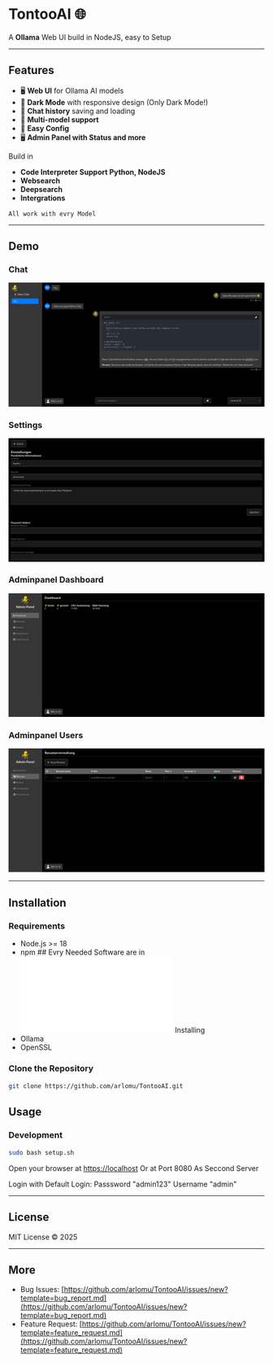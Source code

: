 # TontooAI 🌐

A **Ollama** Web UI build in NodeJS, easy to Setup

---

## Features

- 🖥️ **Web UI** for Ollama AI models
- 🌙 **Dark Mode** with responsive design (Only Dark Mode!)
- 💬 **Chat history** saving and loading
- 🔀 **Multi-model support**
- 📸 **Easy Config**
- 🖥️ **Admin Panel with Status and more**

Build in

- **Code Interpreter Support Python, NodeJS**
- **Websearch**
- **Deepsearch**
- **Intergrations**

```Info
All work with evry Model
```

---

## Demo

### Chat
![Chat](pre/1.png)

### Settings
![Settings](pre/2.png)

### Adminpanel Dashboard
![Adminpanel Dashboard](pre/3.png)

### Adminpanel Users
![Adminpanel Users](pre/4.png)

---

## Installation

### Requirements

- Node.js >= 18
- npm ## Evry Needed Software are in ![Setup.sh](setup.sh) Installing
- Ollama
- OpenSSL

### Clone the Repository

```bash
git clone https://github.com/arlomu/TontooAI.git
````

## Usage

### Development

```bash
sudo bash setup.sh
```

Open your browser at [https://localhost](https://localhost)
Or at Port 8080 As Seccond Server

Login with Default Login: Passsword "admin123" Username "admin"

---

## License

MIT License © 2025

---

## More

* Bug Issues: [https://github.com/arlomu/TontooAI/issues/new?template=bug_report.md](https://github.com/arlomu/TontooAI/issues/new?template=bug_report.md)
* Feature Request: [https://github.com/arlomu/TontooAI/issues/new?template=feature_request.md](https://github.com/arlomu/TontooAI/issues/new?template=feature_request.md)
